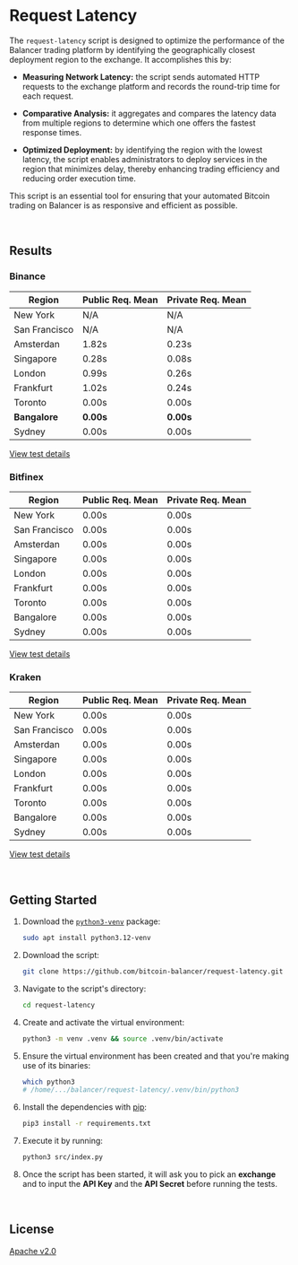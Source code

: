 # Request Latency

The `request-latency` script is designed to optimize the performance of the Balancer trading platform by identifying the geographically closest deployment region to the exchange. It accomplishes this by:

- **Measuring Network Latency:** the script sends automated HTTP requests to the exchange platform and records the round-trip time for each request.

- **Comparative Analysis:** it aggregates and compares the latency data from multiple regions to determine which one offers the fastest response times.

- **Optimized Deployment:** by identifying the region with the lowest latency, the script enables administrators to deploy services in the region that minimizes delay, thereby enhancing trading efficiency and reducing order execution time.

This script is an essential tool for ensuring that your automated Bitcoin trading on Balancer is as responsive and efficient as possible.



<br/>

## Results

### Binance

| Region        | Public Req. Mean | Private Req. Mean |
| ------------- | ---------------- | ----------------- |
| New York      | N/A              | N/A               |
| San Francisco | N/A              | N/A               |
| Amsterdan     | 1.82s           | 0.23s            |
| Singapore     | 0.28s           | 0.08s            |
| London        | 0.99s           | 0.26s            |
| Frankfurt     | 1.02s           | 0.24s            |
| Toronto       | 0.00s           | 0.00s            |
| **Bangalore**     | **0.00s**           | **0.00s**            |
| Sydney        | 0.00s           | 0.00s            |

[View test details](./results/binance.md)



### Bitfinex

| Region        | Public Req. Mean | Private Req. Mean |
| ------------- | ---------------- | ----------------- |
| New York      | 0.00s           | 0.00s            |
| San Francisco | 0.00s           | 0.00s            |
| Amsterdan     | 0.00s           | 0.00s            |
| Singapore     | 0.00s           | 0.00s            |
| London        | 0.00s           | 0.00s            |
| Frankfurt     | 0.00s           | 0.00s            |
| Toronto       | 0.00s           | 0.00s            |
| Bangalore     | 0.00s           | 0.00s            |
| Sydney        | 0.00s           | 0.00s            |

[View test details](./results/bitfinex.md)



### Kraken

| Region        | Public Req. Mean | Private Req. Mean |
| ------------- | ---------------- | ----------------- |
| New York      | 0.00s           | 0.00s            |
| San Francisco | 0.00s           | 0.00s            |
| Amsterdan     | 0.00s           | 0.00s            |
| Singapore     | 0.00s           | 0.00s            |
| London        | 0.00s           | 0.00s            |
| Frankfurt     | 0.00s           | 0.00s            |
| Toronto       | 0.00s           | 0.00s            |
| Bangalore     | 0.00s           | 0.00s            |
| Sydney        | 0.00s           | 0.00s            |

[View test details](./results/kraken.md)





<br/>

## Getting Started

1. Download the [`python3-venv`](https://docs.python.org/3/tutorial/venv.html) package:

   ```bash
   sudo apt install python3.12-venv
   ```


2. Download the script:

   ```bash
   git clone https://github.com/bitcoin-balancer/request-latency.git
   ```

3. Navigate to the script's directory:

   ```bash
   cd request-latency
   ```

4. Create and activate the virtual environment:

   ```bash
   python3 -m venv .venv && source .venv/bin/activate
   ```

5. Ensure the virtual environment has been created and that you're making use of its binaries:

   ```bash
   which python3
   # /home/.../balancer/request-latency/.venv/bin/python3
   ```


6. Install the dependencies with [pip](https://pypi.org/project/pip/):

   ```bash
   pip3 install -r requirements.txt
   ```

7. Execute it by running:

   ```bash
   python3 src/index.py
   ```

8. Once the script has been started, it will ask you to pick an **exchange** and to input the **API Key** and the **API Secret** before running the tests.





<br/>

## License

[Apache v2.0](https://www.apache.org/licenses/LICENSE-2.0)